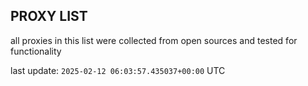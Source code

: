 ## PROXY LIST

all proxies in this list were collected from open sources and tested for functionality

last update: `2025-02-12 06:03:57.435037+00:00` UTC
